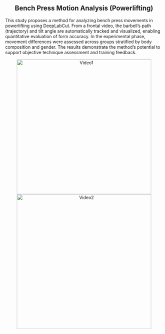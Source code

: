<h2 align="center">Bench Press Motion Analysis (Powerlifting)</h2>
This study proposes a method for analyzing bench press movements in powerlifting using DeepLabCut. From a frontal video, the barbell’s path (trajectory) and tilt angle are automatically tracked and visualized, enabling quantitative evaluation of form accuracy. In the experimental phase, movement differences were assessed across groups stratified by body composition and gender. The results demonstrate the method’s potential to support objective technique assessment and training feedback.



<p align="center"> <img src="https://github.com/user-attachments/assets/5bd78126-43f2-4e15-b42c-9e47628deaa5" width="430" alt="Video1"> <img src="https://github.com/user-attachments/assets/3bdfe7b2-a50c-476c-9fd3-22d88f10b1d9" width="430" alt="Video2"> </p>
